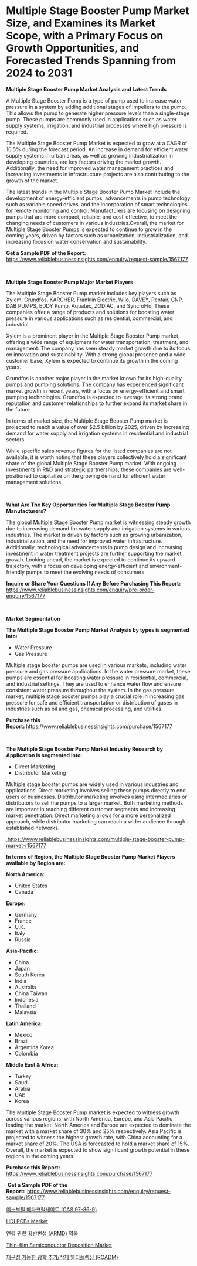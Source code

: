 <p><h1>Multiple Stage Booster Pump Market Size, and Examines its Market Scope, with a Primary Focus on Growth Opportunities, and Forecasted Trends Spanning from 2024 to 2031</h1></p><p><strong>Multiple Stage Booster Pump Market Analysis and Latest Trends</strong></p>
<p><p>A Multiple Stage Booster Pump is a type of pump used to increase water pressure in a system by adding additional stages of impellers to the pump. This allows the pump to generate higher pressure levels than a single-stage pump. These pumps are commonly used in applications such as water supply systems, irrigation, and industrial processes where high pressure is required.</p><p>The Multiple Stage Booster Pump Market is expected to grow at a CAGR of 10.5% during the forecast period. An increase in demand for efficient water supply systems in urban areas, as well as growing industrialization in developing countries, are key factors driving the market growth. Additionally, the need for improved water management practices and increasing investments in infrastructure projects are also contributing to the growth of the market.</p><p>The latest trends in the Multiple Stage Booster Pump Market include the development of energy-efficient pumps, advancements in pump technology such as variable speed drives, and the incorporation of smart technologies for remote monitoring and control. Manufacturers are focusing on designing pumps that are more compact, reliable, and cost-effective, to meet the changing needs of customers in various industries.Overall, the market for Multiple Stage Booster Pumps is expected to continue to grow in the coming years, driven by factors such as urbanization, industrialization, and increasing focus on water conservation and sustainability.</p></p>
<p><strong>Get a Sample PDF of the Report:&nbsp;</strong> <a href="https://www.reliablebusinessinsights.com/enquiry/request-sample/1567177">https://www.reliablebusinessinsights.com/enquiry/request-sample/1567177</a></p>
<p>&nbsp;</p>
<p><strong>Multiple Stage Booster Pump Major Market Players</strong></p>
<p><p>The Multiple Stage Booster Pump market includes key players such as Xylem, Grundfos, KARCHER, Franklin Electric, Wilo, DAVEY, Pentair, CNP, DAB PUMPS, EDDY Pump, Aquatec, ZODIAC, and SyncroFlo. These companies offer a range of products and solutions for boosting water pressure in various applications such as residential, commercial, and industrial.</p><p>Xylem is a prominent player in the Multiple Stage Booster Pump market, offering a wide range of equipment for water transportation, treatment, and management. The company has seen steady market growth due to its focus on innovation and sustainability. With a strong global presence and a wide customer base, Xylem is expected to continue its growth in the coming years.</p><p>Grundfos is another major player in the market known for its high-quality pumps and pumping solutions. The company has experienced significant market growth in recent years, with a focus on energy-efficient and smart pumping technologies. Grundfos is expected to leverage its strong brand reputation and customer relationships to further expand its market share in the future.</p><p>In terms of market size, the Multiple Stage Booster Pump market is projected to reach a value of over $2.5 billion by 2025, driven by increasing demand for water supply and irrigation systems in residential and industrial sectors.</p><p>While specific sales revenue figures for the listed companies are not available, it is worth noting that these players collectively hold a significant share of the global Multiple Stage Booster Pump market. With ongoing investments in R&D and strategic partnerships, these companies are well-positioned to capitalize on the growing demand for efficient water management solutions.</p></p>
<p>&nbsp;</p>
<p><strong>What Are The Key Opportunities For Multiple Stage Booster Pump Manufacturers?</strong></p>
<p><p>The global Multiple Stage Booster Pump market is witnessing steady growth due to increasing demand for water supply and irrigation systems in various industries. The market is driven by factors such as growing urbanization, industrialization, and the need for improved water infrastructure. Additionally, technological advancements in pump design and increasing investment in water treatment projects are further supporting the market growth. Looking ahead, the market is expected to continue its upward trajectory, with a focus on developing energy-efficient and environment-friendly pumps to meet the evolving needs of consumers.</p></p>
<p><strong>Inquire or Share Your Questions If Any Before Purchasing This Report:</strong> <a href="https://www.reliablebusinessinsights.com/enquiry/pre-order-enquiry/1567177">https://www.reliablebusinessinsights.com/enquiry/pre-order-enquiry/1567177</a></p>
<p>&nbsp;</p>
<p><strong>Market Segmentation</strong></p>
<p><strong>The Multiple Stage Booster Pump Market Analysis by types is segmented into:</strong></p>
<p><ul><li>Water Pressure</li><li>Gas Pressure</li></ul></p>
<p><p>Multiple stage booster pumps are used in various markets, including water pressure and gas pressure applications. In the water pressure market, these pumps are essential for boosting water pressure in residential, commercial, and industrial settings. They are used to enhance water flow and ensure consistent water pressure throughout the system. In the gas pressure market, multiple stage booster pumps play a crucial role in increasing gas pressure for safe and efficient transportation or distribution of gases in industries such as oil and gas, chemical processing, and utilities.</p></p>
<p><strong>Purchase this Report:&nbsp;</strong><a href="https://www.reliablebusinessinsights.com/purchase/1567177">https://www.reliablebusinessinsights.com/purchase/1567177</a></p>
<p>&nbsp;</p>
<p><strong>The Multiple Stage Booster Pump Market Industry Research by Application is segmented into:</strong></p>
<p><ul><li>Direct Marketing</li><li>Distributor Marketing</li></ul></p>
<p><p>Multiple stage booster pumps are widely used in various industries and applications. Direct marketing involves selling these pumps directly to end users or businesses. Distributor marketing involves using intermediaries or distributors to sell the pumps to a larger market. Both marketing methods are important in reaching different customer segments and increasing market penetration. Direct marketing allows for a more personalized approach, while distributor marketing can reach a wider audience through established networks.</p></p>
<p><a href="https://www.reliablebusinessinsights.com/multiple-stage-booster-pump-market-r1567177">&nbsp;https://www.reliablebusinessinsights.com/multiple-stage-booster-pump-market-r1567177</a></p>
<p><strong>In terms of Region, the Multiple Stage Booster Pump Market Players available by Region are:</strong></p>
<p>
    <p> <strong> North America: </strong>
        <ul>
            <li>United States</li>
            <li>Canada</li>
        </ul>
        </p> 
    <p> <strong> Europe: </strong>
        <ul>
            <li>Germany</li>
            <li>France</li>
            <li>U.K.</li>
            <li>Italy</li>
            <li>Russia</li>
        </ul>
        </p> 
    <p> <strong> Asia-Pacific: </strong>
        <ul>
            <li>China</li>
            <li>Japan</li>
            <li>South Korea</li>
            <li>India</li>
            <li>Australia</li>
            <li>China Taiwan</li>
            <li>Indonesia</li>
            <li>Thailand</li>
            <li>Malaysia</li>
        </ul>
        </p> 
    <p> <strong> Latin America: </strong>
        <ul>
            <li>Mexico</li>
            <li>Brazil</li>
            <li>Argentina Korea</li>
            <li>Colombia</li>
        </ul>
        </p> 
    <p> <strong> Middle East & Africa: </strong>
        <ul>
            <li>Turkey</li>
            <li>Saudi</li>
            <li>Arabia</li>
            <li>UAE</li>
            <li>Korea</li>
        </ul>
    </p>
    </p>
<p><p>The Multiple Stage Booster Pump market is expected to witness growth across various regions, with North America, Europe, and Asia Pacific leading the market. North America and Europe are expected to dominate the market with a market share of 30% and 25% respectively. Asia Pacific is projected to witness the highest growth rate, with China accounting for a market share of 20%. The USA is forecasted to hold a market share of 15%. Overall, the market is expected to show significant growth potential in these regions in the coming years.</p></p>
<p><strong>Purchase this Report: </strong><a href="https://www.reliablebusinessinsights.com/purchase/1567177">https://www.reliablebusinessinsights.com/purchase/1567177</a></p>
<p>&nbsp;<strong>Get a Sample PDF of the Report:&nbsp;&nbsp;</strong><a href="https://www.reliablebusinessinsights.com/enquiry/request-sample/1567177">https://www.reliablebusinessinsights.com/enquiry/request-sample/1567177</a></p>
<p><strong></strong></p>
<p><p><a href="https://github.com/langcat852024/Market-Research-Report-List-1/blob/main/284433184793.md">이소부틸 메타크릴레이트 (CAS 97-86-9)</a></p><p><a href="https://issuu.com/reportprime-2/docs/hdi-pcbs-market-size-2030.pptx">HDI PCBs Market</a></p><p><a href="https://medium.com/@josefarice/%EC%97%B0%EB%A0%B9-%EA%B4%80%EB%A0%A8-%ED%99%A9%EB%B0%98%EB%B3%80%EC%84%B1-armd-%EC%95%BD%EB%AC%BC-%EC%8B%9C%EC%9E%A5%EC%9D%98-%ED%86%B5%EC%B0%B0-%EC%8B%9C%EC%9E%A5-%EB%8F%99%ED%96%A5-%EC%84%B1%EC%9E%A5-2024%EB%85%84%EB%B6%80%ED%84%B0-2031%EB%85%84%EA%B9%8C%EC%A7%80-%EC%98%88%EC%B8%A1%EB%90%A8-c38fe26082de">연령 관련 황반변성 (ARMD) 약물</a></p><p><a href="https://github.com/SheilaBruen2023/Market-Research-Report-List-1/blob/main/thin-film-semiconductor-deposition-market.md">Thin-film Semiconductor Deposition Market</a></p><p><a href="https://medium.com/@joeyjohns20/%EC%88%98%EC%A0%95-%EA%B0%80%EB%8A%A5%ED%95%9C-%EA%B4%91%ED%86%B5%EC%8B%A0-%EC%B6%94%EA%B0%80-%EC%82%AD%EC%A0%9C-%EB%8B%A4%EC%A4%91%ED%99%94-roadm-%EC%8B%9C%EC%9E%A5-%EB%B6%84%EC%84%9D-%EA%B7%B8%EC%9D%98-cagr-%EC%8B%9C%EC%9E%A5-%EC%84%B8%EB%B6%84%ED%99%94-%EB%B0%8F-%EC%84%B8%EA%B3%84-%EC%82%B0%EC%97%85-%EA%B0%9C%EC%9A%94-011d179e68ad">재구성 가능한 광학 추가/삭제 멀티플렉싱 (ROADM)</a></p></p>